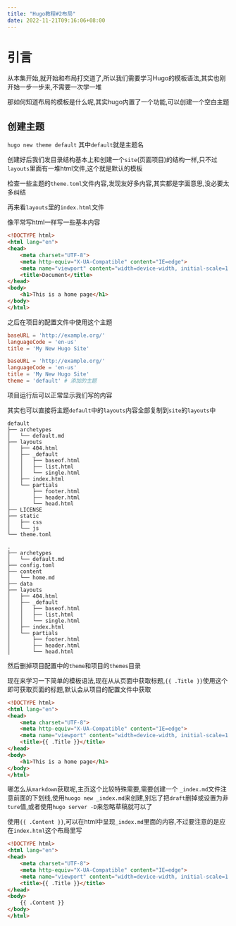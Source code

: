 ```yaml
---
title: "Hugo教程#2布局"
date: 2022-11-21T09:16:06+08:00
---
```


# 引言

从本集开始,就开始和布局打交道了,所以我们需要学习Hugo的模板语法,其实也刚开始一步一步来,不需要一次学一堆

那如何知道布局的模板是什么呢,其实hugo内置了一个功能,可以创建一个空白主题

## 创建主题

`hugo new theme default` 其中`default`就是主题名

创建好后我们发目录结构基本上和创建一个`site`(页面项目)的结构一样,只不过`layouts`里面有一堆html文件,这个就是默认的模板

检查一些主题的`theme.toml`文件内容,发现友好多内容,其实都是字面意思,没必要太多纠结

再来看`layouts`里的`index.html`文件

像平常写html一样写一些基本内容

```html
<!DOCTYPE html>
<html lang="en">
<head>
    <meta charset="UTF-8">
    <meta http-equiv="X-UA-Compatible" content="IE=edge">
    <meta name="viewport" content="width=device-width, initial-scale=1.0">
    <title>Document</title>
</head>
<body>
    <h1>This is a home page</h1>
</body>
</html>
```

之后在项目的配置文件中使用这个主题

```toml
baseURL = 'http://example.org/'
languageCode = 'en-us'
title = 'My New Hugo Site'
```

```toml
baseURL = 'http://example.org/'
languageCode = 'en-us'
title = 'My New Hugo Site'
theme = 'default' # 添加的主题
```

项目运行后可以正常显示我们写的内容

其实也可以直接将主题`default`中的`layouts`内容全部复制到`site`的`layouts`中

```
default
├── archetypes
│   └── default.md
├── layouts
│   ├── 404.html
│   ├── _default
│   │   ├── baseof.html
│   │   ├── list.html
│   │   └── single.html
│   ├── index.html
│   └── partials
│       ├── footer.html
│       ├── header.html
│       └── head.html
├── LICENSE
├── static
│   ├── css
│   └── js
└── theme.toml
```

```
.
├── archetypes
│   └── default.md
├── config.toml
├── content
│   └── home.md
├── data
├── layouts
│   ├── 404.html
│   ├── _default
│   │   ├── baseof.html
│   │   ├── list.html
│   │   └── single.html
│   ├── index.html
│   └── partials
│       ├── footer.html
│       ├── header.html
│       └── head.html
```

然后删掉项目配置中的`theme`和项目的`themes`目录

现在来学习一下简单的模板语法,现在从从页面中获取标题,`{{ .Title }}`使用这个即可获取页面的标题,默认会从项目的配置文件中获取

```html
<!DOCTYPE html>
<html lang="en">
<head>
    <meta charset="UTF-8">
    <meta http-equiv="X-UA-Compatible" content="IE=edge">
    <meta name="viewport" content="width=device-width, initial-scale=1.0">
    <title>{{ .Title }}</title>
</head>
<body>
    <h1>This is a home page</h1>
</body>
</html>
```

哪怎么从`markdown`获取呢,主页这个比较特殊需要,需要创建一个 `_index.md`文件注意前面的下划线,使用`huogo new _index.md`来创建,别忘了把`draft`删掉或设置为非`ture`值,或者使用`hugo server -D`来忽略草稿就可以了

使用`{{ .Content }}`,可以在html中呈现`_index.md`里面的内容,不过要注意的是应在`index.html`这个布局里写

```html
<!DOCTYPE html>
<html lang="en">
<head>
    <meta charset="UTF-8">
    <meta http-equiv="X-UA-Compatible" content="IE=edge">
    <meta name="viewport" content="width=device-width, initial-scale=1.0">
    <title>{{ .Title }}</title>
</head>
<body>
    {{ .Content }}
</body>
</html>
```